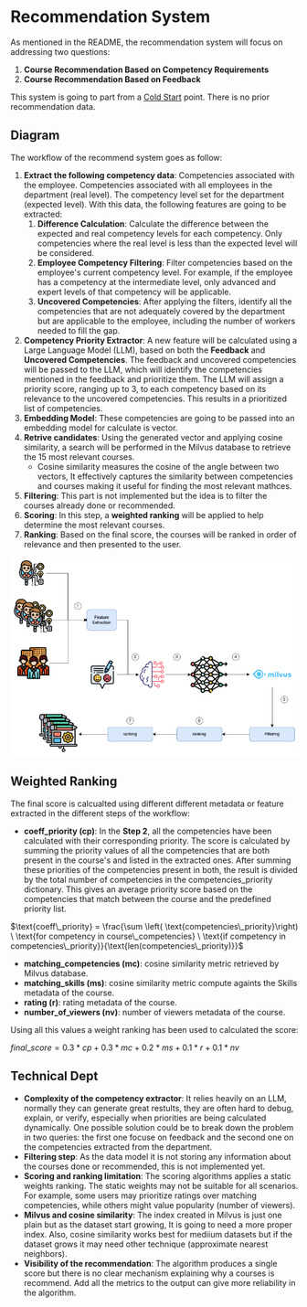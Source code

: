 # Recommendation System

As mentioned in the README, the recommendation system will focus on addressing two questions:

1. **Course Recommendation Based on Competency Requirements**
2. **Course Recommendation Based on Feedback**

This system is going to part from a [Cold Start](https://en.wikipedia.org/wiki/Cold_start_(recommender_systems)) point. There is no prior recommendation data.

## Diagram


The workflow of the recommend system goes as follow:

1. **Extract the following competency data**: Competencies associated with the employee. Competencies associated with all employees in the department (real level). The competency level set for the department (expected level). With this data, the following features are going to be extracted:
   1. **Difference Calculation**: Calculate the difference between the expected and real competency levels for each competency. Only competencies where the real level is less than the expected level will be considered.
   2. **Employee Competency Filtering**: Filter competencies based on the employee's current competency level. For example, if the employee has a competency at the intermediate level, only advanced and expert levels of that competency will be applicable.
   3. **Uncovered Competencies**: After applying the filters, identify all the competencies that are not adequately covered by the department but are applicable to the employee, including the number of workers needed to fill the gap.
2. **Competency Priority Extractor**: A new feature will be calculated using a Large Language Model (LLM), based on both the **Feedback** and **Uncovered Competencies**. The feedback and uncovered competencies will be passed to the LLM, which will identify the competencies mentioned in the feedback and prioritize them. The LLM will assign a priority score, ranging up to 3, to each competency based on its relevance to the uncovered competencies. This results in a prioritized list of competencies.
3. **Embedding Model**: These competencies are going to be passed into an embedding model for calculate is vector.
4. **Retrive candidates**: Using the generated vector and applying cosine similarity, a search will be performed in the Milvus database to retrieve the 15 most relevant courses.
   - Cosine similarity measures the cosine of the angle between two vectors, It effectively captures the similarity between competencies and courses making it useful for finding the most relevant mathces.
5. **Filtering**: This part is not implemented but the idea is to filter the courses already done or recommended.
6. **Scoring**: In this step, a **weighted ranking** will be applied to help determine the most relevant courses.
7. **Ranking**: Based on the final score, the courses will be ranked in order of relevance and then presented to the user.

![recommend-system](img/recommend-system.png)

## Weighted Ranking

The final score is calcualted using different different metadata or feature extracted in the different steps of the workflow:

- **coeff_priority (cp)**: In the **Step 2**, all the competencies have been calculated with their corresponding priority. The score is calculated by summing the priority values of all the competencies that are both present in the course's  and listed in the extracted ones. After summing these priorities of the competencies present in both, the result is divided by the total number of competencies in the competencies_priority dictionary. This gives an average priority score based on the competencies that match between the course and the predefined priority list.

$\text{coeff\_priority} = \frac{\sum \left( \text{competencies\_priority}\right) \ \text{for competency in course\_competencies} \ \text{if competency in competencies\_priority}}{\text{len(competencies\_priority)}}$

- **matching_competencies (mc)**: cosine similarity metric retrieved by Milvus database.
- **matching_skills (ms)**: cosine similarity metric compute againts the Skills metadata of the course.
- **rating (r)**: rating metadata of the course.
- **number_of_viewers (nv)**: number of viewers metadata of the course.

Using all this values a weight ranking has been used to calculated the score:

$final\_score = 0.3*cp + 0.3*mc + 0.2 *ms + 0.1*r + 0.1*nv$

## Technical Dept

- **Complexity of the competency extractor**: It relies heavily on an LLM, normally they can generate great restults, they are often hard to debug, explain, or verify, especially when priorities are being calculated dynamically. One possible solution could be to break down the problem in two queries: the first one focuse on feedback and the second one on the competencies extracted from the department.
- **Filtering step**: As the data model it is not storing any information about the courses done or recommended, this is not implemented yet.
- **Scoring and ranking limitation**: The scoring algorithms applies a static weights ranking. The static weights may not be suitable for all scenarios. For example, some users may prioritize ratings over matching competencies, while others might value popularity (number of viewers).
- **Milvus and cosine similarity**: The index created in Milvus is just one plain but as the dataset start growing, It is going to need a more proper index. Also, cosine similarity works best for mediium datasets but if the dataset grows it may need other technique (approximate nearest neighbors).
- **Visibility of the recommendation**: The algorithm produces a single score but there is no clear mechanism explaining why a courses is recommend. Add all the metrics to the output can give more reliability in the algorithm.